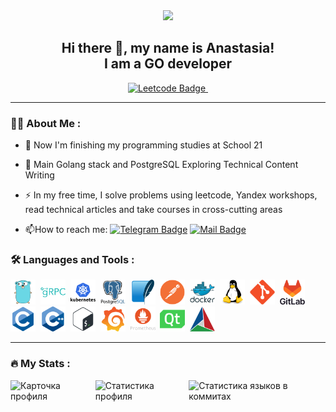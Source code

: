 <div id="header" align="center">
  <img src="https://99px.ru/sstorage/86/2016/12/image_86151216145250397324.gif" width="120"/>
</div>





<div id="badges" align="center" strong ><h2>
Hi there 👋, my name is Anastasia!
<br/> I am a GO developer

</div>

<!-- <div id="badges" <align="center">

[![Typing SVG](https://readme-typing-svg.herokuapp.com?color=black&lines=I+am+a+GO+developer)](https://git.io/typing-svg)
</div> -->

<div id="badges" align="center">
   <!-- 
 <a href="your-linkedin-URL">
    <img src="https://img.shields.io/badge/LinkedIn-blue?style=for-the-badge&logo=linkedin&logoColor=white" alt="LinkedIn Badge"/>
  </a> -->
  <a href="https://leetcode.com/u/jettajac/">
    <img src="https://img.shields.io/badge/Leetcode-orange?style=for-the-badge&logo=leetcode&logoColor=white" alt="Leetcode Badge"/>
  </a>
  <img src="https://komarev.com/ghpvc/?username=jettajac&style=for-the-badge&color=orange" alt=""/>
</div >
</div>


 <!-- 
<div id="profile view" align="center">
<img src="https://komarev.com/ghpvc/?username=jettajac&style=for-the-badge&color=orange" alt=""/>
</div >-->

---

### :woman_technologist: About Me :
- :telescope: Now I'm finishing my programming studies at School 21

- :seedling: Main Golang stack and PostgreSQL Exploring Technical Content Writing

- :zap: In my free time, I solve problems using leetcode, Yandex workshops, read technical articles and take courses in cross-cutting areas

- :mailbox:How to reach me: [![Telegram Badge](https://img.shields.io/badge/-telegram-blue?style=flat&logo=Telegram&logoColor=white)](https://t.me/NastiaMirz)
[![Mail Badge](https://img.shields.io/badge/-mail-blue?style=flat&logo=mail&logoColor=white)](https://mailto:anastasia_mirz@mail.ru)

### :hammer_and_wrench: Languages and Tools :
<div>
    <img src="https://github.com/devicons/devicon/blob/master/icons/go/go-original.svg" title="go" alt="go" width="40" height="40"/>&nbsp;
    <img src="https://github.com/devicons/devicon/blob/master/icons/grpc/grpc-plain.svg" title="grpc" alt="grpc" width="40" height="40"/>&nbsp;
    <img src="https://github.com/devicons/devicon/blob/master/icons/kubernetes/kubernetes-original-wordmark.svg" title="kubernetes" alt="kubernetes" width="40" height="40"/>&nbsp;   
    <img src="https://github.com/devicons/devicon/blob/master/icons/postgresql/postgresql-original-wordmark.svg" title="postgresql" alt="postgresql" width="40" height="40"/>&nbsp; 
    <img src="https://github.com/devicons/devicon/blob/master/icons/sqlite/sqlite-original.svg" title="sqlite" alt="sqlite" width="40" height="40"/>&nbsp; 
    <img src="https://github.com/devicons/devicon/blob/master/icons/postman/postman-original.svg" title="postman" alt="postman" width="40" height="40"/>&nbsp; 
    <img src="https://github.com/devicons/devicon/blob/master/icons/docker/docker-original-wordmark.svg" title="Docker" alt="Docker" width="40" height="40"/>&nbsp;   
    <img src="https://github.com/devicons/devicon/blob/master/icons/linux/linux-original.svg" title="linux/" alt="linux/" width="40" height="40"/>&nbsp;
    <img src="https://github.com/devicons/devicon/blob/master/icons/git/git-original.svg" title="git" alt="git" width="40" height="40"/>&nbsp;
    <img src="https://github.com/devicons/devicon/blob/master/icons/gitlab/gitlab-original-wordmark.svg" title="gitlab" alt="gitlab" width="40" height="40"/>&nbsp;
    <img src="https://github.com/devicons/devicon/blob/master/icons/c/c-original.svg" title="C" alt="C" width="40" height="40"/>&nbsp;
    <img src="https://github.com/devicons/devicon/blob/master/icons/cplusplus/cplusplus-original.svg" title="Cpp" alt="Cpp" width="40" height="40"/>&nbsp;
    <img src="https://github.com/devicons/devicon/blob/master/icons/bash/bash-original.svg" title="Bash" alt="Bash" width="40" height="40"/>&nbsp;
     <img src="https://github.com/devicons/devicon/blob/master/icons/grafana/grafana-original.svg" title="grafana" alt="grafana" width="40" height="40"/>&nbsp;
     <img src="https://github.com/devicons/devicon/blob/master/icons/prometheus/prometheus-original-wordmark.svg" title="prometheus" alt="prometheus" width="40" height="40"/>&nbsp; 
     <img src="https://github.com/devicons/devicon/blob/master/icons/qt/qt-original.svg" title="qt" alt="qt" width="40" height="40"/>&nbsp;
    <img src="https://github.com/devicons/devicon/blob/master/icons/cmake/cmake-original.svg" title="Cmake" alt="Cmake" width="40" height="40"/>&nbsp;
</div>

---

### :fire: My Stats :
<div style="display: flex; justify-content: center;">
 <img src="https://github-profile-summary-cards.vercel.app/api/cards/profile-details?username=jettajac&theme=flag_india" alt="Карточка профиля">
  <img src="https://github-profile-summary-cards.vercel.app/api/cards/stats?username=jettajac&theme=flag_india" alt="Статистика профиля">
 <img src="https://github-profile-summary-cards.vercel.app/api/cards/repos-per-language?username=jettajac&theme=flag_india" alt="Статистика языков в коммитах">
</div>

<!--
<div style="display: flex; justify-content: center;">
 <img src="https://leetcode-stats-six.vercel.app/api?username=KnlnKS" alt="Статистика литкода">

 <img src="https://quotes-github-readme.vercel.app/api?type=horizontal&theme=dark)" alt="Цитата"> 
</div>-->
